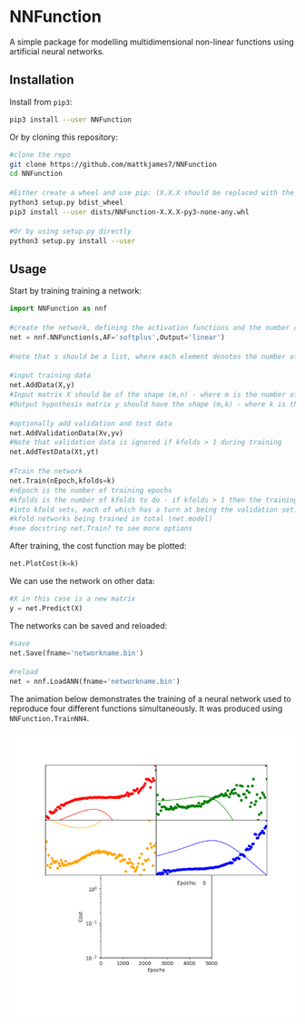 # NNFunction
A simple package for modelling multidimensional non-linear functions using artificial neural networks.

## Installation

Install from `pip3`:

```bash
pip3 install --user NNFunction
```

Or by cloning this repository:

```bash
#clone the repo
git clone https://github.com/mattkjames7/NNFunction
cd NNFunction

#Either create a wheel and use pip: (X.X.X should be replaced with the current version)
python3 setup.py bdist_wheel
pip3 install --user dists/NNFunction-X.X.X-py3-none-any.whl

#Or by using setup.py directly
python3 setup.py install --user
```



## Usage

Start by training training a network:

```python
import NNFunction as nnf

#create the network, defining the activation functions and the number of nodes in each layer
net = nnf.NNFunction(s,AF='softplus',Output='linear')

#note that s should be a list, where each element denotes the number of nodes in each layer

#input training data
net.AddData(X,y)
#Input matrix X should be of the shape (m,n) - where m is the number of samples and n is the number of input features
#Output hypothesis matrix y should have the shape (m,k) - where k is the number of output nodes

#optionally add validation and test data
net.AddValidationData(Xv,yv)
#Note that validation data is ignored if kfolds > 1 during training
net.AddTestData(Xt,yt)

#Train the network 
net.Train(nEpoch,kfolds=k)
#nEpoch is the number of training epochs
#kfolds is the number of kfolds to do - if kfolds > 1 then the training data are split 
#into kfold sets, each of which has a turn at being the validation set. This results in
#kfold networks being trained in total (net.model)
#see docstring net.Train? to see more options

```

After training, the cost function may be plotted:

```python
net.PlotCost(k=k)
```

We can use the network on other data:

```python
#X in this case is a new matrix
y = net.Predict(X)
```

The networks can be saved and reloaded:

```python
#save
net.Save(fname='networkname.bin')

#reload
net = nnf.LoadANN(fname='networkname.bin')
```

The animation below demonstrates the training of a neural network used to reproduce four different functions simultaneously. It was produced using `NNFunction.TrainNN4`.

![](nn.gif)







